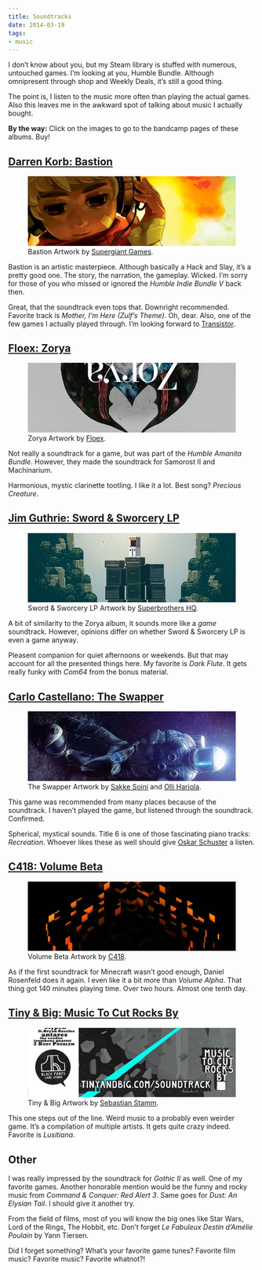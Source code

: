 ```yaml
---
title: Soundtracks
date: 2014-03-19
tags:
- music
---
```

I don’t know about you, but my Steam library is stuffed with numerous, untouched games. I’m looking at you, Humble Bundle. Although omnipresent through shop and Weekly Deals, it’s still a good thing.

The point is, I listen to the music more often than playing the actual games. Also this leaves me in the awkward spot of talking about music I actually bought.

__By the way:__ Click on the images to go to the bandcamp pages of these albums. Buy!

## [Darren Korb: Bastion](http://supergiantgames.bandcamp.com/album/bastion-original-soundtrack/)

<figure>
  <img src="/img/posts/soundtracks-darren-korb-bastion-soundtrack-cover.jpg" alt="Darren Korb: Bastion Soundtrack">
  <figcaption>Bastion Artwork by <a href="http://supergiantgames.com">Supergiant Games</a>.</figcaption>
</figure>

Bastion is an artistic masterpiece. Although basically a Hack and Slay, it’s a pretty good one. The story, the narration, the gameplay. Wicked. I’m sorry for those of you who missed or ignored the _Humble Indie Bundle V_ back then.

Great, that the soundtrack even tops that. Downright recommended. Favorite track is _Mother, I’m Here (Zulf’s Theme)_. Oh, dear. Also, one of the few games I actually played through. I’m looking forward to [Transistor](http://supergiantgames.com/index.php/transistor).

## [Floex: Zorya](http://store.floex.cz/album/zorya)

<figure>
  <img src="/img/posts/soundtracks-floex-zorya-cover.jpg" alt="Floex: Zorya">
  <figcaption>Zorya Artwork by <a href="http://www.floex.cz">Floex</a>.</figcaption>
</figure>

Not really a soundtrack for a game, but was part of the _Humble Amanita Bundle_. However, they made the soundtrack for Samorost II and Machinarium.

Harmonious, mystic clarinette tootling. I like it a lot. Best song? _Precious Creature_.

## [Jim Guthrie: Sword & Sworcery LP](http://jimguthrie.bandcamp.com/album/sword-sworcery-lp-the-ballad-of-the-space-babies)

<figure>
  <img src="/img/posts/soundtracks-jim-guthrie-sword-and-sworcery-lp-cover.jpg" alt="Jim Guthrie: Sword &amp; Sworcery Cover">
  <figcaption>Sword & Sworcery LP Artwork by <a href="http://www.superbrothershq.com/artwork/sword-sworcery-2009-2012">Superbrothers HQ</a>.</figcaption>
</figure>

A bit of similarity to the Zorya album, it sounds more like a _game_ soundtrack. However, opinions differ on whether Sword & Sworcery LP is even a game anyway.

Pleasent companion for quiet afternoons or weekends. But that may account for all the presented things here. My favorite is _Dark Flute_. It gets really funky with _Com64_ from the bonus material.

## [Carlo Castellano: The Swapper](http://store.carlocastellano.cc/album/the-swapper-original-soundtrack)

<figure>
    <img src="/img/posts/soundtracks-carlo-castellano-the-swapper-soundtrack-cover.jpg" alt="Carlo Castellano: The Swapper Soundtrack Cover">
    <figcaption>The Swapper Artwork by <a href="http://www.sakkesoini.com">Sakke Soini</a> and <a href="https://twitter.com/facepalmgames">Olli Harjola</a>.</figcaption>
</figure>

This game was recommended from many places because of the soundtrack. I haven’t played the game, but listened through the soundtrack. Confirmed.

Spherical, mystical sounds. Title 6 is one of those fascinating piano tracks: _Recreation_. Whoever likes these as well should give [Oskar Schuster](https://soundcloud.com/oskarschuster) a listen.

## [C418: Volume Beta](http://c418.bandcamp.com/album/minecraft-volume-beta)

<figure>
    <img src="/img/posts/soundtracks-c418-volume-beta-cover.jpg" alt="C418: Volume Beta">
    <figcaption>Volume Beta Artwork by <a href="http://c418.bandcamp.com/album/minecraft-volume-beta">C418</a>.</figcaption>
</figure>

As if the first soundtrack for Minecraft wasn’t good enough, Daniel Rosenfeld does it again. I even like it a bit more than _Volume Alpha_. That thing got 140 minutes playing time. Over two hours. Almost one tenth day.

## [Tiny & Big: Music To Cut Rocks By](http://blackpantsgamestudio.bandcamp.com/album/tiny-big-soundtrack)

<figure>
    <img src="/img/posts/soundtracks-tiny-and-big-soundtrack-cover.jpg" alt="Tiny &amp; Big: Music To Cut Rocks By">
    <figcaption>Tiny & Big Artwork by <a href="http://www.the-stamm.com/wordpress/?portfolio=tiny-big-box-art">Sebastian Stamm</a>.</figcaption>
</figure>

This one steps out of the line. Weird music to a probably even weirder game. It’s a compilation of multiple artists. It gets quite crazy indeed. Favorite is _Lusitiana_.

## Other

I was really impressed by the soundtrack for _Gothic II_ as well. One of my favorite games. Another honorable mention would be the funny and rocky music from _Command & Conquer: Red Alert 3_. Same goes for _Dust: An Elysian Tail_. I should give it another try.

From the field of films, most of you will know the big ones like Star Wars, Lord of the Rings, The Hobbit, etc. Don’t forget _Le Fabuleux Destin d’Amélie Poulain_ by Yann Tiersen.

Did I forget something? What’s your favorite game tunes? Favorite film music? Favorite music? Favorite whatnot?!
